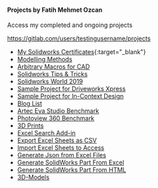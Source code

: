 #### Projects by Fatih Mehmet Ozcan


Access my completed and ongoing projects


https://gitlab.com/users/testingusername/projects


* [My Solidworks Certificates](https://gitlab.com/testingusername/My-Solidworks-Certificates){:target="_blank"}
* [Modelling Methods](https://gitlab.com/testingusername/modelling-methods)
* [Arbitrary Macros for CAD](https://gitlab.com/testingusername/Arbitrary-Macros-for-CAD)
* [Solidworks Tips & Tricks](https://gitlab.com/testingusername/Solidworks-Tips-Tricks)
* [Solidworks World 2019](https://gitlab.com/testingusername/solidworks-world-2019)
* [Sample Project for Driveworks Xpress](https://gitlab.com/testingusername/Sample-Project-Driveworks-Xpress)
* [Sample Project for In-Context Design](https://gitlab.com/testingusername/Sample-Project-In-Context-Design)
* [Blog List](https://gitlab.com/testingusername/Blog-List)
* [Artec Eva Studio Benchmark](https://gitlab.com/testingusername/Benchmarks)
* [Photoview 360 Benchmark](https://gitlab.com/testingusername/Photoview-360-Benchmark)
* [3D Prints](https://gitlab.com/testingusername/3D-prints)
* [Excel Search Add-in](https://gitlab.com/testingusername/excel-search-addin)
* [Export Excel Sheets as CSV](https://gitlab.com/testingusername/export-excel-sheets-as-csv)
* [Import Excel Sheets to Access](https://gitlab.com/testingusername/import-excel-sheets-to-access)
* [Generate Json from Excel Files](https://gitlab.com/testingusername/generate-json-from-excel-files)
* [Generate SolidWorks Part From Excel](https://gitlab.com/testingusername/generate-sw-catia-part-from-excel)
* [Generate SolidWorks Part From HTML](https://gitlab.com/testingusername/generate-sw-catia-part-from-html-web-page)
* [3D-Models](https://gitlab.com/testingusername/3d-models)
